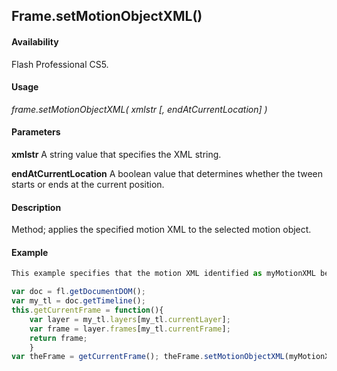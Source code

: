 ## Frame.setMotionObjectXML()

#### Availability

Flash Professional CS5.

#### Usage

*frame.setMotionObjectXML( xmlstr [, endAtCurrentLocation] )*

#### Parameters

**xmlstr** A string value that specifies the XML string.

**endAtCurrentLocation** A boolean value that determines whether the tween starts or ends at the current position.

#### Description

Method; applies the specified motion XML to the selected motion object.

#### Example

```javascript
This example specifies that the motion XML identified as myMotionXML be applied to the selected motion object.

var doc = fl.getDocumentDOM(); 
var my_tl = doc.getTimeline();
this.getCurrentFrame = function(){
    var layer = my_tl.layers[my_tl.currentLayer]; 
    var frame = layer.frames[my_tl.currentFrame]; 
    return frame;
    }
var theFrame = getCurrentFrame(); theFrame.setMotionObjectXML(myMotionXML.toString(), false);

```

